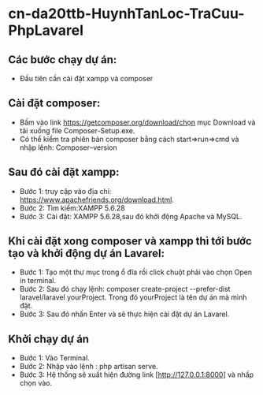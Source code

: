 # cn-da20ttb-HuynhTanLoc-TraCuu-PhpLavarel
## Các bước chạy dự án:
+ Đầu tiên cần cài đặt xampp và composer
##  Cài đặt composer:
- Bấm vào link https://getcomposer.org/download/chọn mục Download và tải xuống file Composer-Setup.exe.
- Có thể kiểm tra phiên bản composer bằng cách start=>run=>cmd và nhập lệnh: Composer–version
##  Sau đó cài đặt xampp:
- Bước 1: truy cập vào địa chỉ: https://www.apachefriends.org/download.html.
- Bước 2: Tìm kiếm:XAMPP 5.6.28
- Bước 3: Cài đặt: XAMPP 5.6.28,sau đó khởi động Apache và MySQL.
##  Khi cài đặt xong composer và xampp thì tới bước tạo và khởi động dự án Lavarel:
- Bước 1: Tạo một thư mục trong ổ đĩa rồi click chuột phải vào chọn Open in terminal.
- Bước 2: Sau đó chạy lệnh: composer create-project --prefer-dist laravel/laravel yourProject. Trong đó yourProject là tên dự án mà mình đặt.
- Bước 3: Sau đó nhấn Enter và sẽ thực hiện cài đặt dự án Lavarel.
##  Khởi chạy dự án
- Bước 1: Vào Terminal.
- Bước 2: Nhập vào lệnh : php artisan serve.
- Bước 3: Hệ thống sẽ xuất hiện đường link [http://127.0.0.1:8000] và nhấp chọn vào.
